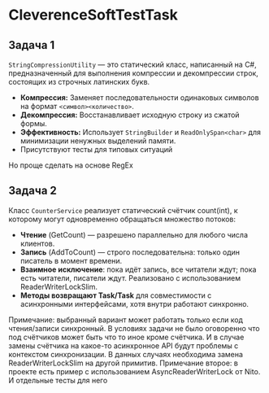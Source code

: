 # CleverenceSoftTestTask
## Задача 1

`StringCompressionUtility` — это статический класс, написанный на C#, предназначенный для выполнения компрессии и декомпрессии строк, состоящих из строчных латинских букв.

*   **Компрессия:** Заменяет последовательности одинаковых символов на формат `<символ><количество>`.
*   **Декомпрессия:** Восстанавливает исходную строку из сжатой формы.
*   **Эффективность:** Использует `StringBuilder` и `ReadOnlySpan<char>` для минимизации ненужных выделений памяти.
*   Присутствуют тесты для типовых ситуаций

Но проще сделать на основе RegEx


## Задача 2

Класс `CounterService` реализует статический счётчик count(int), к которому могут одновременно обращаться множество потоков:

* **Чтение** (GetCount) — разрешено параллельно для любого числа клиентов.
* **Запись** (AddToCount) — строго последовательна: только один писатель в момент времени.
* **Взаимное исключение**: пока идёт запись, все читатели ждут; пока есть читатели, писатели ждут. Реализовано с использованием ReaderWriterLockSlim.
* **Методы возвращают Task/Task<int>** для совместимости с асинхронными интерфейсами, хотя внутри работают синхронно.

Примечание: выбранный вариант может работать только если код чтения/записи синхронный. В условиях задачи не было оговоренно что под счётчиков может быть что то иное кроме счётчика. И в случае замены счётчика на какое-то асинхронное API будут проблемы с контекстом синхронизации. В данных случаях необходима замена ReaderWriterLockSlim на другой примитив.
Примечание второе: в проекте есть пример с использованием AsyncReaderWriterLock от Nito. И отдельные тесты для него


